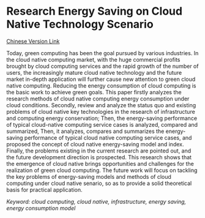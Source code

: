 # Research Energy Saving on Cloud Native Technology Scenario  

[Chinese Version Link](README_CN.md)

Today, green computing has been the goal pursued by various industries. In the cloud native computing market, with the huge commercial profits brought by cloud computing services and the rapid growth of the number of users, the increasingly mature cloud native technology and the future market in-depth application will further cause new attention to green cloud native computing. Reducing the energy consumption of cloud computing is the basic work to achieve green goals. This paper firstly analyzes the research methods of cloud native computing energy consumption under cloud conditions. Secondly, review and analyze the status quo and existing problems of cloud native key technologies in the research of infrastructure and computing energy conservation; Then, the energy-saving performance of typical cloud-native computing service cases is analyzed, compared and summarized, Then, it analyzes, compares and summarizes the energy-saving performance of typical cloud native computing service cases, and proposed the concept of cloud native energy-saving model and index. Finally, the problems existing in the current research are pointed out, and the future development direction is prospected. This research shows that the emergence of cloud native brings opportunities and challenges for the realization of green cloud computing. The future work will focus on tackling the key problems of energy-saving models and methods of cloud computing under cloud native senario, so as to provide a solid theoretical basis for practical application.  

*Keyword: cloud computing, cloud native, infrastructure, energy saving, energy consumption model* 
